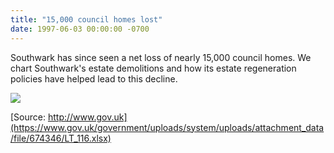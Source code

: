 ```yaml
---
title: "15,000 council homes lost"
date: 1997-06-03 00:00:00 -0700
---
```


Southwark has since seen a net loss of nearly 15,000 council homes. We chart Southwark's estate demolitions and how its estate regeneration policies have helped lead to this decline.

![](http://35percent.org/img/clearanceschart.png)

[Source: http://www.gov.uk](https://www.gov.uk/government/uploads/system/uploads/attachment_data/file/674346/LT_116.xlsx)
